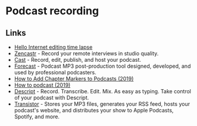 # Podcast recording

## Links

- [Hello Internet editing time lapse](http://www.cgpgrey.com/blog/hello-internet-editing-time-lapse)
- [Zencastr](https://zencastr.com/) - Record your remote interviews in studio quality.
- [Cast](https://tryca.st/) - Record, edit, publish, and host your podcast.
- [Forecast](https://overcast.fm/forecast) - Podcast MP3 post-production tool designed, developed, and used by professional podcasters.
- [How to Add Chapter Markers to Podcasts (2019)](https://www.lemonproductions.ca/how-to-add-chapter-markers-to-podcasts/)
- [How to podcast (2019)](https://rakhim.org/2019/04/how-to-podcast/)
- [Descript](https://www.descript.com/) - Record. Transcribe. Edit. Mix. As easy as typing. Take control of your podcast with Descript.
- [Transistor](https://transistor.fm/) - Stores your MP3 files, generates your RSS feed, hosts your podcast's website, and distributes your show to Apple Podcasts, Spotify, and more.
